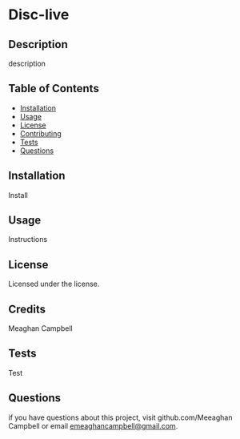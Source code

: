 # Disc-live

  ## Description
  description

  ## Table of Contents 
  * [Installation](#installation)
  * [Usage](#usage)
  * [License](#credits)
  * [Contributing](#license) 
  * [Tests](#questions)
  * [Questions](#questions)

  ## Installation
  Install

  ## Usage
  Instructions

  ## License
  Licensed under the  license.

  ## Credits
  Meaghan Campbell

  ## Tests
  Test

  ## Questions
  if you have questions about this project, visit github.com/Meeaghan Campbell
  or email emeaghancampbell@gmail.com.
